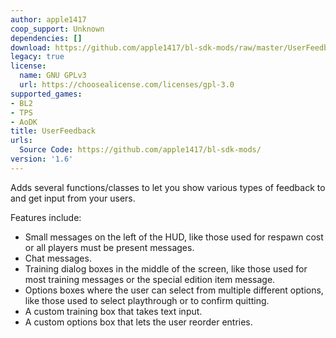 ```yaml
---
author: apple1417
coop_support: Unknown
dependencies: []
download: https://github.com/apple1417/bl-sdk-mods/raw/master/UserFeedback/UserFeedback.zip
legacy: true
license:
  name: GNU GPLv3
  url: https://choosealicense.com/licenses/gpl-3.0
supported_games:
- BL2
- TPS
- AoDK
title: UserFeedback
urls:
  Source Code: https://github.com/apple1417/bl-sdk-mods/
version: '1.6'
---
```

Adds several functions/classes to let you show various types of feedback to and get input from your users.

Features include:
- Small messages on the left of the HUD, like those used for respawn cost or all players  must be present messages.
- Chat messages.
- Training dialog boxes in the middle of the screen, like those used for most training  messages or the special edition item message.
- Options boxes where the user can select from multiple different options, like those  used to select playthrough or to confirm quitting.
- A custom training box that takes text input.
- A custom options box that lets the user reorder entries.